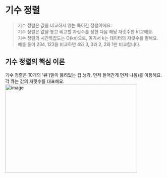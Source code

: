 기수 정렬
===========
> 기수 정렬은 값을 비교하지 않는 특이한 정렬이에요.  
> 기수 정렬은 값을 놓고 비교할 자릿수를 정한 다음 해당 자릿수만 비교해요.  
> 기수 정렬의 시간복잡도는 O(kn)으로, 여기서 k는 데이터의 자릿수를 말해요.  
> 예를 들어 234, 123을 비교하면 4와 3, 3과 2, 2와 1만 비교합니다.

기수 정렬의 핵심 이론
-----------
기수 정렬은 10개의 '큐'(밑이 뚫려있는 컵 생각. 먼저 들어간게 먼저 나옴)를 이용해요. 각 큐는 값의 자릿수를 대표해요.  
<img width="418" height="280" alt="image" src="https://github.com/user-attachments/assets/1628da99-8291-4891-a830-6d7cdbab7ce1" />


